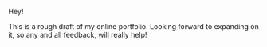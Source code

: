 Hey!

This is a rough draft of my online portfolio. Looking forward to expanding on it, so any and all feedback, will really help!


